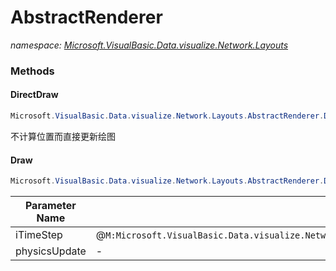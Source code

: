 ﻿# AbstractRenderer
_namespace: [Microsoft.VisualBasic.Data.visualize.Network.Layouts](./index.md)_





### Methods

#### DirectDraw
```csharp
Microsoft.VisualBasic.Data.visualize.Network.Layouts.AbstractRenderer.DirectDraw
```
不计算位置而直接更新绘图

#### Draw
```csharp
Microsoft.VisualBasic.Data.visualize.Network.Layouts.AbstractRenderer.Draw(System.Single,System.Boolean)
```


|Parameter Name|Remarks|
|--------------|-------|
|iTimeStep|@``M:Microsoft.VisualBasic.Data.visualize.Network.Layouts.Interfaces.IForceDirected.Calculate(System.Single)``|
|physicsUpdate|-|



